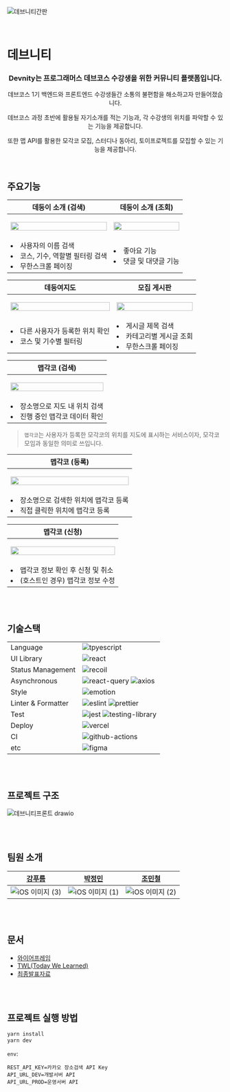 ![데브니티간판](https://user-images.githubusercontent.com/8105528/147174929-4f291cc2-d1a7-4c2a-9410-720a87f143c0.png)

<br/>

# 데브니티

<div align='center'>
  <h3>Devnity는 프로그래머스 데브코스 수강생을 위한 커뮤니티 플랫폼입니다.</h3>
  <p>데브코스 1기 백엔드와 프론트엔드 수강생들간 소통의 불편함을 해소하고자 만들어졌습니다.</p>
  <p>데브코스 과정 초반에 활용될 자기소개를 적는 기능과, 각 수강생의 위치를 파악할 수 있는 기능을 제공합니다.</p>
  <p>또한 맵 API를 활용한 모각코 모집, 스터디나 동아리, 토이프로젝트를 모집할 수 있는 기능을 제공합니다.</p>
</div>

<br/>

## 주요기능

| 데둥이 소개 (검색) | 데둥이 소개 (조회) |
|------|------|
|<p align="center"><img src="https://user-images.githubusercontent.com/71180414/147171858-b06d10c8-5c2e-4987-804b-5957293a11e7.gif" width=100%/></p> |<p align="center"><img src="https://user-images.githubusercontent.com/71180414/147172099-dc96665e-7a56-4b26-aff5-2078a48096a3.gif" width=100%/></p> |
|<li>사용자의 이름 검색</li><li>코스, 기수, 역할별 필터링 검색</li> <li>무한스크롤 페이징</li>|<li>좋아요 기능</li> <li>댓글 및 대댓글 기능</li>|

| 데둥여지도 | 모집 게시판 |
|------|------|
|<p align="center"><img src="https://user-images.githubusercontent.com/71180414/147172829-d7a1b18d-4e1a-4b66-96b1-60010b6ecb9e.gif" width=100%/></p> |<p align="center"><img src="https://user-images.githubusercontent.com/71180414/147173138-06d3e20e-1a4f-4f7e-9cd5-414e0060a0a5.gif" width=100%/></p> |
|<li>다른 사용자가 등록한 위치 확인</li> <li>코스 및 기수별 필터링</li> | <li>게시글 제목  검색</li> <li>카테고리별 게시글 조회</li> <li>무한스크롤 페이징</li>


| 맵각코 (검색) |
|------|
|<p align="center"><img src="https://user-images.githubusercontent.com/71180414/147178199-b9b1e79b-7c64-4115-9aed-1bc3ebf4fe30.gif" width=100%/></p> |
|<li>장소명으로 지도 내 위치 검색</li> <li>진행 중인 맵각코 데이터 확인 </li> |

> `맵각코`는 사용자가 등록한 모각코의 위치를 지도에 표시하는 서비스이자, 모각코 모임과 동일한 의미로 쓰입니다.

| 맵각코 (등록) |
|------|
|<p align="center"><img src="https://user-images.githubusercontent.com/71180414/147178600-222f016c-2213-48ce-a855-657362862d6b.gif" width=100%/></p> |
| <li>장소명으로 검색한 위치에 맵각코 등록</li> <li>직접 클릭한 위치에 맵각코 등록</li> 


| 맵각코 (신청) |
|------|
|<p align="center"><img src="https://user-images.githubusercontent.com/71180414/147179670-75c90e5e-0ef9-4f80-b0b0-e54d39ae565f.gif" width=100%/></p> |
|<li>맵각코 정보 확인 후 신청 및 취소</li> <li>(호스트인 경우) 맵각코 정보 수정 </li> 

<br/>
<br/>

## 기술스택

|                    |                                                                                                                                                                                                                                   |
| ------------------ | --------------------------------------------------------------------------------------------------------------------------------------------------------------------------------------------------------------------------------- |
| Language           | ![tpyescript](https://img.shields.io/badge/typescript-3178C6?style=for-the-badge&logo=typescript&logoColor=white)                                                                                                                 |
| UI Library         | ![react](https://img.shields.io/badge/react-61DAFB?style=for-the-badge&logo=react&logoColor=black)                                                                                                                                |
| Status Management  | ![recoil](https://img.shields.io/badge/recoil-000000?style=for-the-badge&logo=recoil&logoColor=white)                                                                                                                             |
| Asynchronous       | ![react-query](https://img.shields.io/badge/react--query-E44F57?style=for-the-badge&logo=react-query&logoColor=white) ![axios](https://img.shields.io/badge/axios-5233DB?style=for-the-badge&logo=emotion&logoColor=black)        |
| Style              | ![emotion](https://img.shields.io/badge/emotion-C571BE?style=for-the-badge&logo=emotion&logoColor=white)                                                                                                                          |
| Linter & Formatter | ![eslint](https://img.shields.io/badge/eslint-4B32C3?style=for-the-badge&logo=eslint&logoColor=white) ![prettier](https://img.shields.io/badge/prettier-F7B93E?style=for-the-badge&logo=prettier&logoColor=black)                 |
| Test               | ![jest](https://img.shields.io/badge/jest-C21325?style=for-the-badge&logo=jest&logoColor=white) ![testing-library](https://img.shields.io/badge/testing--library-E33332?style=for-the-badge&logo=testing-library&logoColor=white) |
| Deploy             | ![vercel](https://img.shields.io/badge/vercel-000000?style=for-the-badge&logo=vercel&logoColor=white)                                                                                                                             |
| CI                 | ![github-actions](https://img.shields.io/badge/github--actions-2088FF?style=for-the-badge&logo=github-actions&logoColor=white)                                                                                                    |
| etc                | ![figma](https://img.shields.io/badge/figma-F24E1E?style=for-the-badge&logo=figma&logoColor=white)                                                                                                                                |

<br/>
<br/>

## 프로젝트 구조

![데브니티프론트 drawio](https://user-images.githubusercontent.com/52060742/147179369-dead79d1-8f53-4847-a087-382f198c2d3d.png)

<br/>
<br/>


## 팀원 소개

| [강푸름](https://github.com/rkdvnfma90) | [박정민](https://github.com/ono212) | [조민철](https://github.com/datalater) |
| --------------------------------------- | ----------------------------------- | -------------------------------------- |
| ![iOS 이미지 (3)](https://user-images.githubusercontent.com/52060742/147184297-203eeda4-0ea2-41c8-9528-c437bcbd8c13.jpg)                                  | ![iOS 이미지 (1)](https://user-images.githubusercontent.com/52060742/147184240-5f173a2f-6e98-42ec-ada7-10beec4f91f6.jpg)                              | ![iOS 이미지 (2)](https://user-images.githubusercontent.com/52060742/147184269-e5e0973e-d656-4c1c-ab8f-8992d0280ca5.jpg)                                 |

<br/>
<br/>

## 문서
- [와이어프레임](https://www.figma.com/file/mNLyJw3GT0Pe8kY4TW3x6O/%EC%99%80%EC%9D%B4%EC%96%B4%ED%94%84%EB%A0%88%EC%9E%84?node-id=0%3A1)
- [TWL(Today We Learned)](https://jayday.notion.site/Today-We-Learned-a11592ce38ce48e289bdf4cf24c8f2af) 
- [최종발표자료](https://drive.google.com/file/d/1ZDREItHGso7A1jj_P9LWm7cuXkdgCgyy/view?usp=sharing)

<br/>
<br/>


## 프로젝트 실행 방법

```bash
yarn install
yarn dev
```

`env`:

```
REST_API_KEY=카카오 장소검색 API Key
API_URL_DEV=개발서버 API
API_URL_PROD=운영서버 API
```
